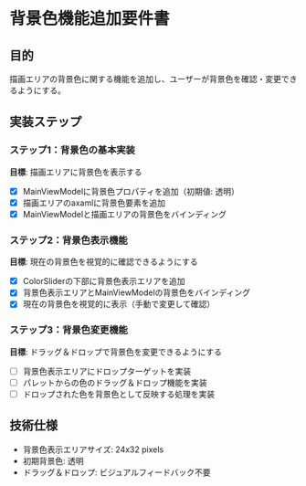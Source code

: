 # 背景色機能追加要件書

## 目的
描画エリアの背景色に関する機能を追加し、ユーザーが背景色を確認・変更できるようにする。

## 実装ステップ

### ステップ1：背景色の基本実装
**目標**: 描画エリアに背景色を表示する
- [x] MainViewModelに背景色プロパティを追加（初期値: 透明）
- [x] 描画エリアのaxamlに背景色要素を追加
- [x] MainViewModelと描画エリアの背景色をバインディング

### ステップ2：背景色表示機能
**目標**: 現在の背景色を視覚的に確認できるようにする
- [x] ColorSliderの下部に背景色表示エリアを追加
- [x] 背景色表示エリアとMainViewModelの背景色をバインディング
- [x] 現在の背景色を視覚的に表示（手動で変更して確認）

### ステップ3：背景色変更機能
**目標**: ドラッグ＆ドロップで背景色を変更できるようにする
- [ ] 背景色表示エリアにドロップターゲットを実装
- [ ] パレットからの色のドラッグ＆ドロップ機能を実装
- [ ] ドロップされた色を背景色として反映する処理を実装

## 技術仕様
- 背景色表示エリアサイズ: 24x32 pixels
- 初期背景色: 透明
- ドラッグ＆ドロップ: ビジュアルフィードバック不要
